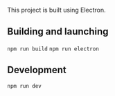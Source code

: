 This project is built using Electron.

## Building and launching

`npm run build`
`npm run electron`

## Development

`npm run dev`
